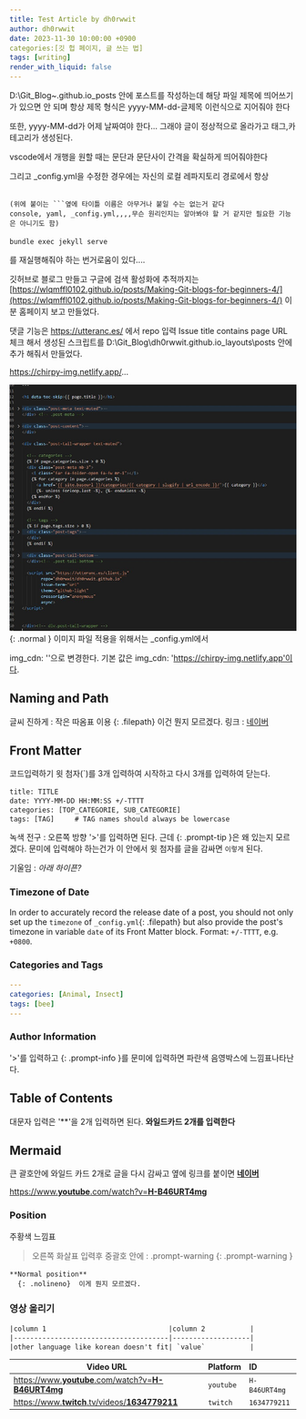 ```yaml
---
title: Test Article by dh0rwwit
author: dh0rwwit
date: 2023-11-30 10:00:00 +0900
categories:[깃 헙 페이지, 글 쓰는 법]
tags: [writing]
render_with_liquid: false
---
```



D:\Git_Blog\~.github.io\_posts 안에 포스트를 작성하는데
해당 파일 제목에 띄어쓰기가 있으면 안 되며 항상 제목 형식은
yyyy-MM-dd-글제목
이런식으로 지어줘야 한다 

또한, yyyy-MM-dd가 어제 날짜여야 한다...
그래야 글이 정상적으로 올라가고 태그,카테고리가 생성된다.

vscode에서 개행을 원할 때는 문단과 문단사이 간격을 확실하게 띄어줘야한다

그리고 _config.yml을 수정한 경우에는 자신의 로컬 레파지토리 경로에서 항상 

```console

(위에 붙이는 ```옆에 타이틀 이름은 아무거나 붙일 수는 없는거 같다 
console, yaml, _config.yml,,,,무슨 원리인지는 알아봐야 할 거 같지만 필요한 기능은 아니기도 함)

bundle exec jekyll serve
```

를 재실행해줘야 하는 번거로움이 있다....

깃허브로 블로그 만들고 구글에 검색 활성화에 추적까지는 
[https://wlqmffl0102.github.io/posts/Making-Git-blogs-for-beginners-4/](https://wlqmffl0102.github.io/posts/Making-Git-blogs-for-beginners-4/) 이 분 홈페이지 보고 만들었다.

댓글 기능은 https://utteranc.es/ 에서 repo 입력
Issue title contains page URL 체크
해서 생성된 스크립트를 
D:\Git_Blog\dh0rwwit.github.io\_layouts\posts
안에 추가 해줘서 만들었다.

https://chirpy-img.netlify.app/...


![Desktop View](/assets/img/favicons/utteranc_Script_0.png){: .normal }
이미지 파일 적용을 위해서는 _config.yml에서 

img_cdn: ''으로 변경한다.
기본 값은 img_cdn: 'https://chirpy-img.netlify.app'이다.


## Naming and Path

글씨 진하게 : 작은 따옴표 이용
{: .filepath} 이건 뭔지 모르겠다.
링크 : [네이버](https://www.naver.com/)

## Front Matter
코드입력하기
윗 첨자(`)를 3개 입력하여 시작하고 다시 3개를 입력하여 닫는다.

```
title: TITLE
date: YYYY-MM-DD HH:MM:SS +/-TTTT
categories: [TOP_CATEGORIE, SUB_CATEGORIE]
tags: [TAG]     # TAG names should always be lowercase
```

녹색 전구 : 오른쪽 방향 '>'를 입력하면 된다.
근데 {: .prompt-tip }은 왜 있는지 모르겠다. 문미에 입력해야 하는건가
이 안에서 윗 첨자를 글을 감싸면 `이렇게` 된다.

기울임 : _아래 하이픈?_

### Timezone of Date

In order to accurately record the release date of a post, you should not only set up the `timezone` of `_config.yml`{: .filepath} but also provide the post's timezone in variable `date` of its Front Matter block. Format: `+/-TTTT`, e.g. `+0800`.

### Categories and Tags
```yaml
---
categories: [Animal, Insect]
tags: [bee]
---
```

### Author Information
'>'를 입력하고 {: .prompt-info }를 문미에 입력하면 파란색 음영박스에 느낌표나타난다.

## Table of Contents

대문자 입력은 '**'을 2개 입력하면 된다. 
**와일드카드 2개를 입력한다**

## Mermaid
큰 괄호안에 와일드 카드 2개로 글을 다시 감싸고 옆에 링크를 붙이면 
[**네이버**](https://www.naver.com/)

[https://www.**youtube**.com/watch?v=**H-B46URT4mg**](https://www.youtube.com/watch?v=H-B46URT4mg)

### Position

주황색 느낌표
> 오른쪽 화살표 입력후 중괄호 안에 : .prompt-warning
{: .prompt-warning }

```
**Normal position**
  {: .nolineno}  이게 뭔지 모르겠다.
```


### 영상 올리기

```
|column 1                              |column 2           | 
|--------------------------------------|-------------------|
|other language like korean doesn't fit| `value`           |
```

| Video URL                                                                                          | Platform  | ID            |
|----------------------------------------------------------------------------------------------------|-----------|:--------------|
| [https://www.**youtube**.com/watch?v=**H-B46URT4mg**](https://www.youtube.com/watch?v=H-B46URT4mg) | `youtube` | `H-B46URT4mg` |
| [https://www.**twitch**.tv/videos/**1634779211**](https://www.twitch.tv/videos/1634779211)         | `twitch`  | `1634779211`  |

```